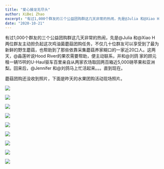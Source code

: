 ```yaml
---
title: "爱心接龙无尽头"
author: XiBei Zhao
excerpt: "有过1,000个群友的三个公益团购群这几天非常的热闹，先是@Julia 和@Xiao H两位群友主动担负起这次鸡油菌蘑菇团购任务，不仅几十位群友可以享受到了最为新鲜的野生蘑菇，也帮助到了那些依靠采集蘑菇养家糊口的一家近20口人。这两天，@淼莲听说Hood River的果农需要帮助，便主动联系，并和@刘鸽 家的顾元租一辆15呎的U-Haul驱车百里亲自从两家农场取回两百箱近5,000磅苹果和亚洲梨。"
date: "2020-10-21"
---
```


有过1,000个群友的三个公益团购群这几天非常的热闹，先是@Julia 和@Xiao H两位群友主动担负起这次鸡油菌蘑菇团购任务，不仅几十位群友可以享受到了最为新鲜的野生蘑菇，也帮助到了那些依靠采集蘑菇养家糊口的一家近20口人。这两天，@淼莲听说Hood River的果农需要帮助，便主动联系，并和@刘鸽 家的顾元租一辆15呎的U-Haul驱车百里亲自从两家农场取回两百箱近5,000磅苹果和亚洲梨。回来后，@Jennifer 和@刘鸽马上忙活起来。。。直到现在。

蘑菇团购还没收到照片，下面是昨天的水果团购活动现场照片。


![](https://res.cloudinary.com/dhngj18do/image/upload/f_auto,q_auto/v1/images/P1550429)

![](https://res.cloudinary.com/dhngj18do/image/upload/f_auto,q_auto/v1/images/P1550434)

![](https://res.cloudinary.com/dhngj18do/image/upload/f_auto,q_auto/v1/images/P1550435)

![](https://res.cloudinary.com/dhngj18do/image/upload/f_auto,q_auto/v1/images/P1550440)

![](https://res.cloudinary.com/dhngj18do/image/upload/f_auto,q_auto/v1/images/P1550452)

![](https://res.cloudinary.com/dhngj18do/image/upload/f_auto,q_auto/v1/images/Wechat%20Image_20201021102152a)

![](https://res.cloudinary.com/dhngj18do/image/upload/f_auto,q_auto/v1/images/Wechat%20Image_20201022120136)

![](https://res.cloudinary.com/dhngj18do/image/upload/f_auto,q_auto/v1/images/Wechat%20Image_20201022120153)

![](https://res.cloudinary.com/dhngj18do/image/upload/f_auto,q_auto/v1/images/orderlist_20201021)
